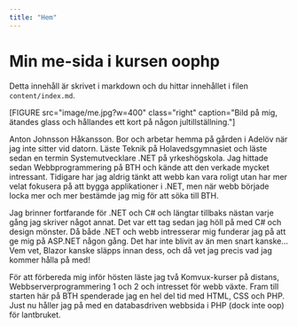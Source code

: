 ```yaml
---
title: "Hem"
---
```

Min me-sida i kursen oophp
=========================

Detta innehåll är skrivet i markdown och du hittar innehållet i filen `content/index.md`.

[FIGURE src="image/me.jpg?w=400" class="right" caption="Bild på mig, ätandes glass och hållandes ett kort på någon jultillställning."]

Anton Johnsson Håkansson. Bor och arbetar hemma på gården
i Adelöv när jag inte sitter vid datorn. Läste Teknik på
Holavedsgymnasiet och läste sedan en termin Systemutvecklare
.NET på yrkeshögskola. Jag hittade sedan Webbprogrammering på
BTH och kände att den verkade mycket intressant. Tidigare har
jag aldrig tänkt att webb kan vara roligt utan har mer velat
fokusera på att bygga applikationer i .NET, men när webb
började locka mer och mer bestämde jag mig för att söka till BTH.

Jag brinner fortfarande för .NET och C# och längtar tillbaks
nästan varje gång jag skriver något annat. Det var ett tag sedan
jag höll på med C# och design mönster.
Då både .NET och webb intresserar mig funderar jag på att ge
mig på ASP.NET någon gång. Det har inte blivit av än men snart
kanske... Vem vet, Blazor kanske släpps innan dess, och då vet
jag precis vad jag kommer hålla på med!

För att förbereda mig inför hösten läste jag två Komvux-kurser
på distans, Webbserverprogrammering 1 och 2 och intresset för
webb växte. Fram till starten här på BTH spenderade jag en hel
del tid med HTML, CSS och PHP. Just nu håller jag på med en
databasdriven webbsida i PHP (dock inte oop) för lantbruket.
